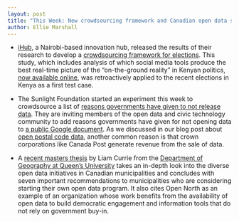 ```yaml
---
layout: post
title: "This Week: New crowdsourcing framework and Canadian open data study"
author: Ellie Marshall
---
```

- [iHub](http://www.ihub.co.ke/), a Nairobi-based innovation hub, released the results of their research to develop a [crowdsourcing framework for elections](http://www.ihub.co.ke/blog/2013/08/3vs-crowdsourcing-framework-for-elections-launched/). This study, which includes analysis of which social media tools produce the best real-time picture of the “on-the-ground reality” in Kenyan politics, [now available online](http://www.ihub.co.ke/ihubresearch/jb_CrowdsourcingFrameworkpdf2013-8-29-13-54-29.pdf), was retroactively applied to the recent elections in Kenya as a first test case.

- The Sunlight Foundation started an experiment this week to crowdsource a list of [reasons governments have given to not release data](http://sunlightfoundation.com/blog/2013/09/05/reasons-not-to-release-data/). They are inviting members of the open data and civic technology community to add reasons governments have given for not opening data to [a public Google document](https://docs.google.com/a/opennorth.ca/document/d/17HOulBk4-2w3aaqJmY-eFuyomGScyv7nJyiCvYCHwx0/edit#heading=h.ot7o3i8swdr). As we discussed in our blog post about [open postal code data](http://blog.opennorth.ca/2013/03/05/open-postal-code-data-now/), another common reason is that crown corporations like Canada Post generate revenue from the sale of data.

- A [recent masters thesis](http://qspace.library.queensu.ca/bitstream/1974/8159/1/Currie_Liam_J_201308_MA.pdf) by Liam Currie from the [Department of Geography at Queen’s University](http://geog.queensu.ca/) takes an in-depth look into the diverse open data initiatives in Canadian municipalities and concludes with seven important recommendations to municipalities who are considering starting their own open data program. It also cites Open North as an example of an organization whose work benefits from the availability of open data to build democratic engagement and information tools that do not rely on government buy-in.

